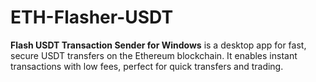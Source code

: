 # ETH-Flasher-USDT
**Flash USDT Transaction Sender for Windows** is a desktop app for fast, secure USDT transfers on the Ethereum blockchain. It enables instant transactions with low fees, perfect for quick transfers and trading.
